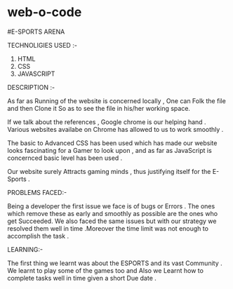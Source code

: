 # web-o-code
#E-SPORTS ARENA

TECHNOLIGIES USED :-

1. HTML
2. CSS
3. JAVASCRIPT

DESCRIPTION :-

As far as Running of the website is concerned locally , One can Folk the file and then Clone it So as to see the file in his/her working space.

If we talk about the references , Google chrome is our helping hand . Various websites availabe on Chrome has allowed to us to work smoothly .

The basic to Advanced CSS has been used which has made our website looks fascinating for a Gamer to look upon , and as far as JavaScript is concernced basic level has been used .

Our website surely Attracts gaming minds , thus justifying itself for the E-Sports .

PROBLEMS FACED:-

Being a developer the first issue we face is of bugs or Errors . The ones which remove these as early and smoothly as possible are the ones who get Succeeded. We also faced the same issues but with our strategy we resolved them well in time .Moreover the time limit was not enough to accomplish the task .

LEARNING:-

The first thing we learnt was about the ESPORTS and its vast Community . We learnt to play some of the games too and Also we Learnt how to complete tasks well in time given a short Due date .
